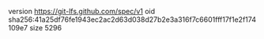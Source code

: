 version https://git-lfs.github.com/spec/v1
oid sha256:41a25df76fe1943ec2ac2d63d038d27b2e3a316f7c6601fff17f1e2f174109e7
size 5296
